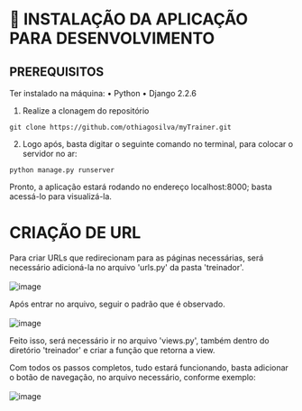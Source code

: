 # 🔨 INSTALAÇÃO DA APLICAÇÃO PARA DESENVOLVIMENTO

## PREREQUISITOS
Ter instalado na máquina:
• Python 
• Django 2.2.6


1. Realize a clonagem do repositório
```
git clone https://github.com/othiagosilva/myTrainer.git
```

2. Logo após, basta digitar o seguinte comando no terminal, para colocar o servidor no ar:
```
python manage.py runserver
```

Pronto, a aplicação estará rodando no endereço localhost:8000; basta acessá-lo para visualizá-la.

# CRIAÇÃO DE URL
Para criar URLs que redirecionam para as páginas necessárias, será necessário adicioná-la no arquivo 'urls.py' da pasta 'treinador'. <br><br>
![image](https://user-images.githubusercontent.com/66854577/203455499-b0475eaa-11ad-4035-86da-61344ddf2296.png)

Após entrar no arquivo, seguir o padrão que é observado. <br><br>
![image](https://user-images.githubusercontent.com/66854577/203455648-e7f9e926-8745-4e52-94fa-d16337063fb6.png)

Feito isso, será necessário ir no arquivo 'views.py', também dentro do diretório 'treinador' e criar a função que retorna a view.

Com todos os passos completos, tudo estará funcionando, basta adicionar o botão de navegação, no arquivo necessário, conforme exemplo: <br><br>
![image](https://user-images.githubusercontent.com/66854577/203455870-7ced3b23-8ebe-4bc6-b3e0-492192777efd.png)
